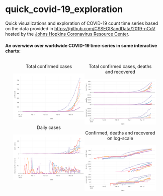 # quick_covid-19_exploration
Quick visualizations and exploration of COVID-19 count time series based on the data provided in https://github.com/CSSEGISandData/2019-nCoV hosted by the [Johns Hopkins Coronavirus Resource Center](https://coronavirus.jhu.edu/).

#### An overwiew over worldwide COVID-19 time-series in some interactive charts:

<center>
<div class="row" style="width:90%;display:flex" >
  <div class="column" style="flex:50%;padding=5px" >
  <center> <p> Total confirmed cases </p> </center>
  <a href="visualizations/covid-19-time-series-confirmed.html">
    <img alt="COnfirmed COVID-19 cases" src="visualizations/thumb/covid-19-time-series-confirmed.png">
  </a>
  <center> <p> Daily cases </p> </center>
  <a href="visualizations/covid-19-time-series-daily.html">
    <img alt="Daily COVID-19 counts" src="visualizations/thumb/covid-19-time-series-daily.png">
  </a>
  </div>
  <div class="column" style="flex:50%;padding=5px" >
   <center> <p> Total confirmed cases, deaths and recovered </p> </center>
  <a href="visualizations/covid-19-time-series-all.html">
    <img alt="COVID-19 confirmed, deaths and recovered" src="visualizations/thumb/covid-19-time-series-all.png">
  </a>
  <center> <p> Confirmed, deaths and recovered on log-scale</p> </center>
  <a href="visualizations/covid-19-time-series-all-log.html">
    <img alt="COVID-19 confirmed, deaths and recovered (log-scale)" src="visualizations/thumb/covid-19-time-series-all-log.png">
  </a>
  </div>
</div>
</center>